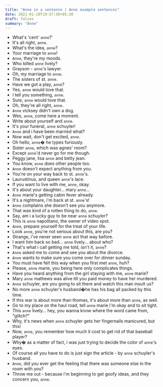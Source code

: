 ```yaml
---
title: "Anne in a sentence | Anne example sentences"
date: 2021-01-20T19:57:50+05:30
draft: falses
summary: "Anne"
---
```

- What's 'cent' `anne`?'
- It's all right, `anne`.
- What's the idea, `anne`?
- Your marriage to `anne`!
- `Anne`, they're my moods.
- Who killed `anne` lively?
- Grayson - `anne`'s lawyer.
- Oh, my marriage to `anne`.
- The sisters of st. `anne`.
- Have we got a play, `anne`?
- Yes, `anne` would love that.
- I tell you something, `anne`.
- Sure, `anne` would love that.
- Oh, they're all right, `anne`.
- `Anne` vicksey didn't own a dog.
- Wes, `anne`, come here a moment.
- Write about yourself and `anne`.
- It's your funeral, `anne` schuyler!
- `Anne` and i have been married what?
- Now wait, don't get excited, `anne`.
- Oh hello, `anne`� he types furiously.
- Sister `anne`, which was agnes' room?
- Except `anne`'d never go for me though.
- Peggy jane, lisa `anne` and betty jean.
- You know, `anne` does other people too.
- `Anne` doesn't expect anything from you.
- You're on your way back to st. `anne`'s.
- Laurustinus, and queen `anne`'s lace.
- If you want to live with me, `anne`, okay.
- It's about your daughter... mary `anne`...
- `Anne` marie's getting cabin fever already.
- It's a nightmare, i'm back at st. `anne`'s!
- `Anne` complains she doesn't see you anymore.
- That was kind of a rotten thing to do, `anne`.
- Say, am i a lucky guy to be near `anne` schuyler?
- This is `anne` napolitano, the owner of video spot.
- `Anne`, prepare yourself for the treat of your life.
- Look `anne`, you're not serious about this, are you?
- Strange, i've never seen `anne` act that way before.
- I want him back so bad... `anne` lively... about who?
- That's what i call getting me told, isn't it, `anne`?
- `Anne` asked me to come and see you about the divorce.
- `Anne` wants to make sure you come over for dinner sunday.
- You must have felt this way when you first met `anne`, huh?
- Please, `anne` marie, you being here only complicates things.
- Have you heard anything from the girl staying with me, `anne` marie?
- Mary `anne` mathews was alive till you paid money to have her murdered.
- `Anne` schuyler, are you going to sit there and watch this man insult us?
- No more `anne` schuyler's husband�he has his bag all packed by this time.
- If this war is about more than thomas, it's about more than `anne`, as well.
- Go to my place on the haul road, tell `anne` marie i'm okay and to sit tight.
- This `anne` lively... hey, you wanna know where the word came from, "glitch?"
- Why, it's news when `anne` schuyler gets her fingernails manicured, but this!
- Now, `anne`, you remember how much it cost to get rid of that baseball player?
- Why� as a matter of fact, i was just trying to decide the color of `anne`'s eyes.
- Of course all you have to do is just sign the article - by `anne` schuyler's husband.
- `Anne`, did you ever get the feeling that there was someone else in the room with you?
- Throw me out - because i'm beginning to get goofy ideas, and they concern you, `anne`.
                 
